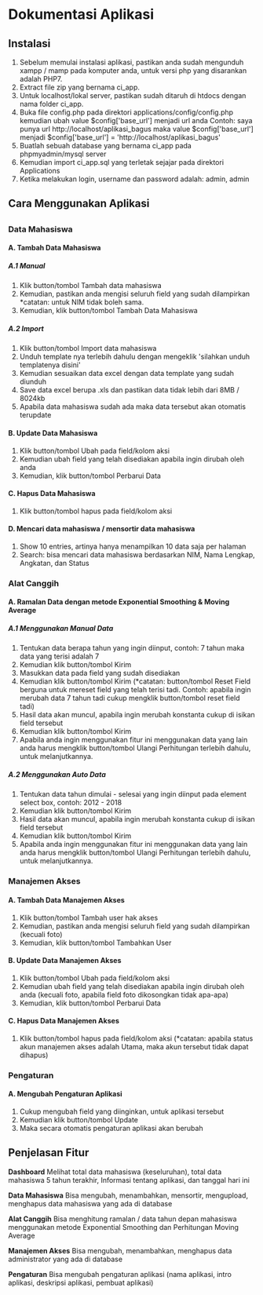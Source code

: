 <h1>Dokumentasi Aplikasi</h1>

<h2>Instalasi</h2>

1.  Sebelum memulai instalasi aplikasi, pastikan anda sudah mengunduh xampp / mamp pada komputer anda, untuk versi php yang disarankan adalah PHP7.
2.  Extract file zip yang bernama ci_app.
3.  Untuk localhost/lokal server, pastikan sudah ditaruh di htdocs dengan nama folder ci_app.
4.  Buka file config.php pada direktori applications/config/config.php kemudian ubah value $config['base_url'] menjadi url anda
    Contoh: saya punya url http://localhost/aplikasi_bagus maka value $config['base_url'] menjadi $config['base_url'] = 'http://localhost/aplikasi_bagus'
5.  Buatlah sebuah database yang bernama ci_app pada phpmyadmin/mysql server
6.  Kemudian import ci_app.sql yang terletak sejajar pada direktori Applications
7.  Ketika melakukan login, username dan password adalah: admin, admin

<h2>Cara Menggunakan Aplikasi<h2>

<h3>Data Mahasiswa</h3>

<h4>A. Tambah Data Mahasiswa</h4>

<h5>A.1 Manual</h5>

1. Klik button/tombol Tambah data mahasiswa
2. Kemudian, pastikan anda mengisi seluruh field yang sudah dilampirkan *catatan: untuk NIM tidak boleh sama.
3. Kemudian, klik button/tombol Tambah Data Mahasiswa

<h5>A.2 Import</h5>

1. Klik button/tombol Import data mahasiswa
2. Unduh template nya terlebih dahulu dengan mengeklik 'silahkan unduh templatenya disini'
3. Kemudian sesuaikan data excel dengan data template yang sudah diunduh
4. Save data excel berupa .xls dan pastikan data tidak lebih dari 8MB / 8024kb
5. Apabila data mahasiswa sudah ada maka data tersebut akan otomatis terupdate

<h4>B. Update Data Mahasiswa</h4>

1.  Klik button/tombol Ubah pada field/kolom aksi
2.  Kemudian ubah field yang telah disediakan apabila ingin dirubah oleh anda
3.  Kemudian, klik button/tombol Perbarui Data

<h4>C. Hapus Data Mahasiswa</h4>

1. Klik button/tombol hapus pada field/kolom aksi

<h4>D. Mencari data mahasiswa / mensortir data mahasiswa</h4>

1. Show 10 entries, artinya hanya menampilkan 10 data saja per halaman
2. Search: bisa mencari data mahasiswa berdasarkan NIM, Nama Lengkap, Angkatan, dan Status

<h3>Alat Canggih</h3>

<h4>A. Ramalan Data dengan metode Exponential Smoothing & Moving Average</h4>

<h5>A.1 Menggunakan Manual Data</h5>

1. Tentukan data berapa tahun yang ingin diinput, contoh: 7 tahun maka data yang terisi adalah 7
2. Kemudian klik button/tombol Kirim
3. Masukkan data pada field yang sudah disediakan
4. Kemudian klik button/tombol Kirim (*catatan: button/tombol Reset Field berguna untuk mereset field yang telah terisi tadi. Contoh: apabila ingin merubah data 7 tahun tadi cukup mengklik button/tombol reset field tadi)
5. Hasil data akan muncul, apabila ingin merubah konstanta cukup di isikan field tersebut
6. Kemudian klik button/tombol Kirim
7. Apabila anda ingin menggunakan fitur ini menggunakan data yang lain anda harus mengklik button/tombol Ulangi Perhitungan terlebih dahulu, untuk melanjutkannya.

<h5>A.2 Menggunakan Auto Data</h5>

1. Tentukan data tahun dimulai - selesai yang ingin diinput pada element select box, contoh: 2012 - 2018
2. Kemudian klik button/tombol Kirim
3. Hasil data akan muncul, apabila ingin merubah konstanta cukup di isikan field tersebut
4. Kemudian klik button/tombol Kirim
5. Apabila anda ingin menggunakan fitur ini menggunakan data yang lain anda harus mengklik button/tombol Ulangi Perhitungan terlebih dahulu, untuk melanjutkannya.

<h3>Manajemen Akses</h3>

<h4>A. Tambah Data Manajemen Akses</h4>

1. Klik button/tombol Tambah user hak akses
2. Kemudian, pastikan anda mengisi seluruh field yang sudah dilampirkan (kecuali foto)
3. Kemudian, klik button/tombol Tambahkan User

<h4>B. Update Data Manajemen Akses</h4>

1.  Klik button/tombol Ubah pada field/kolom aksi
2.  Kemudian ubah field yang telah disediakan apabila ingin dirubah oleh anda (kecuali foto, apabila field foto dikosongkan tidak apa-apa)
3.  Kemudian, klik button/tombol Perbarui Data

<h4>C. Hapus Data Manajemen Akses</h4>

1. Klik button/tombol hapus pada field/kolom aksi (*catatan: apabila status akun manajemen akses adalah Utama, maka akun tersebut tidak dapat dihapus)

<h3>Pengaturan</h3>

<h4>A. Mengubah Pengaturan Aplikasi</h4>

1. Cukup mengubah field yang diinginkan, untuk aplikasi tersebut
2. Kemudian klik button/tombol Update
3. Maka secara otomatis pengaturan aplikasi akan berubah

<h2>Penjelasan Fitur</h2>

**Dashboard**
Melihat total data mahasiswa (keseluruhan), total data mahasiswa 5 tahun terakhir, Informasi tentang aplikasi, dan tanggal hari ini

**Data Mahasiswa**
Bisa mengubah, menambahkan, mensortir, mengupload, menghapus data mahasiswa yang ada di database

**Alat Canggih**
Bisa menghitung ramalan / data tahun depan mahasiswa menggunakan metode Exponential Smoothing dan Perhitungan Moving Average

**Manajemen Akses**
Bisa mengubah, menambahkan, menghapus data administrator yang ada di database

**Pengaturan**
Bisa mengubah pengaturan aplikasi (nama aplikasi, intro aplikasi, deskripsi aplikasi, pembuat aplikasi)
